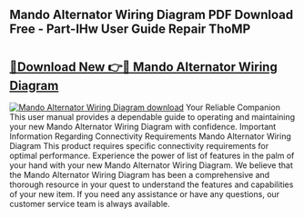 ## Mando Alternator Wiring Diagram PDF Download Free - Part-IHw User Guide Repair ThoMP

# <h2><a href="http://dfubvzr.blite.top/?on=Mando+Alternator+Wiring+Diagram">🔗Download New 👉🔴 Mando Alternator Wiring Diagram</a></h2>

[![Mando Alternator Wiring Diagram download](https://i.imgur.com/lujVjoI.png)](http://dfubvzr.blite.top/?on=Mando+Alternator+Wiring+Diagram)
Your Reliable Companion This user manual provides a dependable guide to operating and maintaining your new Mando Alternator Wiring Diagram with confidence. Important Information Regarding Connectivity Requirements Mando Alternator Wiring Diagram This product requires specific connectivity requirements for optimal performance. Experience the power of list of features in the palm of your hand with your new Mando Alternator Wiring Diagram. We believe that the Mando Alternator Wiring Diagram has been a comprehensive and thorough resource in your quest to understand the features and capabilities of your new item. If you need any assistance or have any questions, our customer service team is always available.
